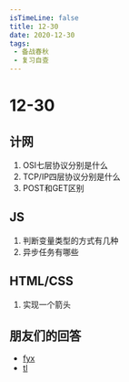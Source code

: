 ```yaml
---
isTimeLine: false
title: 12-30
date: 2020-12-30
tags:
 - 备战春秋
 - 复习自查
---
```

# 12-30

## 计网
1. OSI七层协议分别是什么
2. TCP/IP四层协议分别是什么
3. POST和GET区别


## JS
1. 判断变量类型的方式有几种
2. 异步任务有哪些


## HTML/CSS
1. 实现一个箭头

## 朋友们的回答
* [fyx](https://www.cnblogs.com/banshanliang/p/14280223.html)
* [tl](https://juejin.cn/post/6918355053132644365)

<comment/>